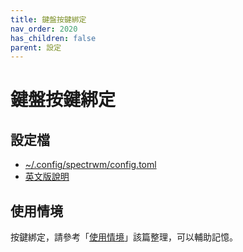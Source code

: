 ```yaml
---
title: 鍵盤按鍵綁定
nav_order: 2020
has_children: false
parent: 設定
---
```



# 鍵盤按鍵綁定

## 設定檔

* [~/.config/spectrwm/config.toml](https://github.com/samwhelp/note-about-spectrwm/blob/gh-pages/_demo/config/main/config/spectrwm/config.toml)
* [英文版說明](https://github.com/samwhelp/note-about-spectrwm/blob/gh-pages/_demo/config/main/spec-keybind.md)


## 使用情境

按鍵綁定，請參考「[使用情境](https://samwhelp.github.io/note-about-spectrwm/read/scenario.html)」該篇整理，可以輔助記憶。
